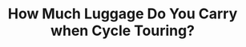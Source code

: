 ---
layout: community
category: community
title: "How Much Luggage Do You Carry when Cycle Touring?"
description: "Is it just me, or do others look at some bikes and think, ‘that’s a lot of luggage’ ? I’m not a super-lightweight cyclist by any means, but there are posts here that make me think, really."
isTopLevel: false
isSingleLevel: false
isArticle: false
datePublished: 2022-06-14 15:20:00 +0300
dateModified: 2022-06-14 15:20:00 +0300
published: false
---